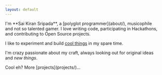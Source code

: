 ```yaml
---
layout: default
---
```


<div class="lead pretty-links">
  I'm **Sai Kiran Sripada**, a [polyglot programmer](about/), musicophile and <span class="select-hide">not so</span> talented gamer. I love writing code, participating in Hackathons, and contributing to Open Source projects.

  I like to experiment and build [cool things](projects/) in my spare time.

  I'm <span class="select-hide">crazy</span> passionate about my craft, always looking out for original ideas and *new things*.
</div>

<ul id="tracklist" class="fade"></ul>
<p class="cool">Cool eh? More [projects](projects/)...</p>